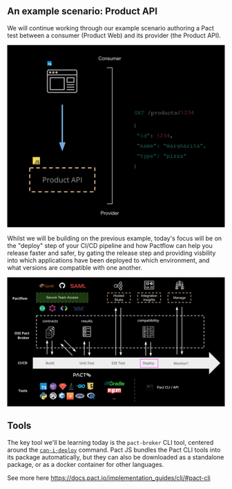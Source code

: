 ## An example scenario: Product API

We will continue working through our example scenario authoring a Pact test between a consumer (Product Web) and its provider (the Product API).

![Scenario](./assets/scenario.png)

Whilst we will be building on the previous example, today's focus will be on the "deploy" step of your CI/CD pipeline and how Pactflow can help you release faster and safer, by gating the release step and providing visbility into which applications have been deployed to which environment, and what versions are compatible with one another.

![Ecosystem](./assets/ecosystem.png)

## Tools

The key tool we'll be learning today is the `pact-broker` CLI tool, centered around the [`can-i-deploy`](https://docs.pact.io/pact_broker/can_i_deploy) command. Pact JS bundles the Pact CLI tools into its package automatically, but they can also be downloaded as a standalone package, or as a docker container for other languages.

See more here https://docs.pact.io/implementation_guides/cli/#pact-cli